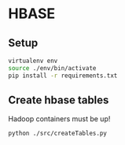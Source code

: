 
# HBASE

## Setup

```bash
virtualenv env
source ./env/bin/activate
pip install -r requirements.txt
```

## Create hbase tables

Hadoop containers must be up!

```bash
python ./src/createTables.py
```
